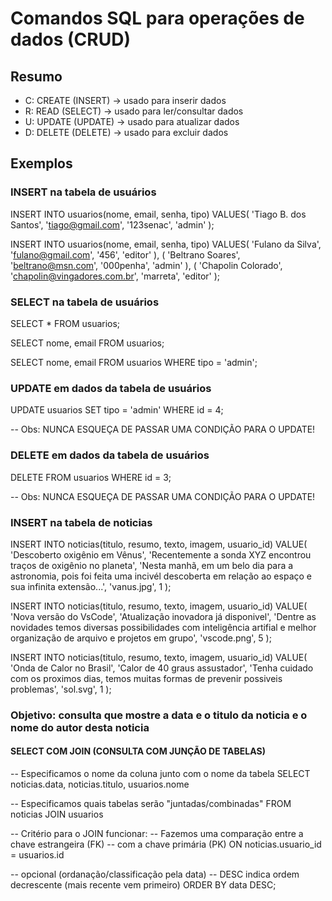 # Comandos SQL para operações de dados (CRUD)

## Resumo

- C: CREATE (INSERT) -> usado para inserir dados 
- R: READ (SELECT) -> usado para ler/consultar dados
- U: UPDATE (UPDATE) -> usado para atualizar dados
- D: DELETE (DELETE) -> usado para excluir dados 

## Exemplos

### INSERT na tabela de usuários

INSERT INTO usuarios(nome, email, senha, tipo)
VALUES(
    'Tiago B. dos Santos',
    'tiago@gmail.com',
    '123senac',
    'admin'
);

INSERT INTO usuarios(nome, email, senha, tipo)
VALUES(
    'Fulano da Silva',
    'fulano@gmail.com',
    '456',
    'editor'
), (
    'Beltrano Soares',
    'beltrano@msn.com',
    '000penha',
    'admin'
), (
    'Chapolin Colorado',
    'chapolin@vingadores.com.br',
    'marreta',
    'editor'
);

### SELECT na tabela de usuários

SELECT * FROM usuarios;

SELECT nome, email FROM usuarios;

SELECT nome, email FROM usuarios WHERE tipo = 'admin';

### UPDATE em dados da tabela de usuários

UPDATE usuarios SET tipo = 'admin' WHERE id = 4;

-- Obs: NUNCA ESQUEÇA DE PASSAR UMA CONDIÇÃO PARA O UPDATE!

### DELETE em dados da tabela de usuários

DELETE FROM usuarios WHERE id = 3;

-- Obs: NUNCA ESQUEÇA DE PASSAR UMA CONDIÇÃO PARA O UPDATE!


### INSERT na tabela de noticias 

INSERT INTO noticias(titulo, resumo, texto, imagem, usuario_id)
VALUE(
    'Descoberto oxigênio em Vênus',
    'Recentemente a sonda XYZ encontrou traços de oxigênio no planeta',
    'Nesta manhã, em um belo dia para a astronomia, pois foi feita uma incivél descoberta em relação ao espaço e sua infinita extensão...',
    'vanus.jpg',
    1
);


INSERT INTO noticias(titulo, resumo, texto, imagem, usuario_id)
VALUE(
    'Nova versão do VsCode',
    'Atualização inovadora já disponivel',
    'Dentre as novidades temos diversas possibilidades com inteligência artifial e melhor organização de arquivo e projetos em grupo',
    'vscode.png',
    5
);


INSERT INTO noticias(titulo, resumo, texto, imagem, usuario_id)
VALUE(
    'Onda de Calor no Brasil',
    'Calor de 40 graus assustador',
    'Tenha cuidado com os proximos dias, temos muitas formas de prevenir possiveis problemas',
    'sol.svg',
    1
);


### Objetivo: consulta que mostre a data e o titulo da noticia e o nome do autor desta noticia

#### SELECT COM JOIN (CONSULTA COM JUNÇÃO DE TABELAS)

-- Especificamos o nome da coluna junto com o nome da tabela
SELECT
    noticias.data, 
    noticias.titulo, 
    usuarios.nome

-- Especificamos quais tabelas serão "juntadas/combinadas"
FROM noticias JOIN usuarios

-- Critério para o JOIN funcionar:
-- Fazemos uma comparação entre a chave estrangeira (FK)
-- com a chave primária (PK)
ON noticias.usuario_id = usuarios.id

-- opcional (ordanação/classificação pela data)
-- DESC indica ordem decrescente (mais recente vem primeiro)
ORDER BY data DESC; 

